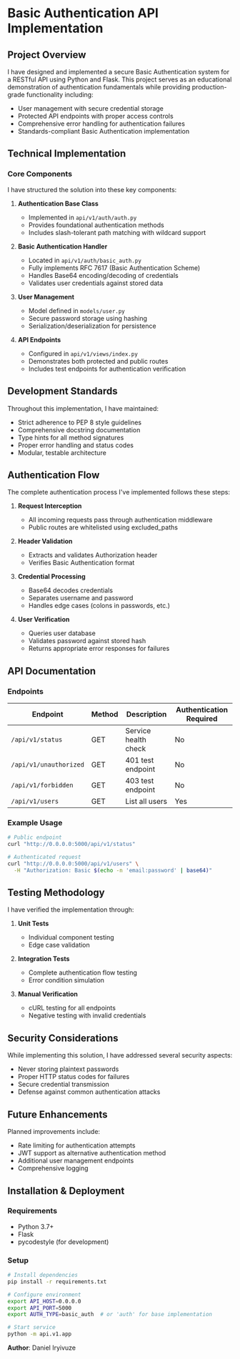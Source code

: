 # Basic Authentication API Implementation  

## Project Overview  

I have designed and implemented a secure Basic Authentication system for a RESTful API using Python and Flask. This project serves as an educational demonstration of authentication fundamentals while providing production-grade functionality including:  

- User management with secure credential storage  
- Protected API endpoints with proper access controls  
- Comprehensive error handling for authentication failures  
- Standards-compliant Basic Authentication implementation  

## Technical Implementation  

### Core Components  

I have structured the solution into these key components:  

1. **Authentication Base Class**  
   - Implemented in `api/v1/auth/auth.py`  
   - Provides foundational authentication methods  
   - Includes slash-tolerant path matching with wildcard support  

2. **Basic Authentication Handler**  
   - Located in `api/v1/auth/basic_auth.py`  
   - Fully implements RFC 7617 (Basic Authentication Scheme)  
   - Handles Base64 encoding/decoding of credentials  
   - Validates user credentials against stored data  

3. **User Management**  
   - Model defined in `models/user.py`  
   - Secure password storage using hashing  
   - Serialization/deserialization for persistence  

4. **API Endpoints**  
   - Configured in `api/v1/views/index.py`  
   - Demonstrates both protected and public routes  
   - Includes test endpoints for authentication verification  

## Development Standards  

Throughout this implementation, I have maintained:  

- Strict adherence to PEP 8 style guidelines  
- Comprehensive docstring documentation  
- Type hints for all method signatures  
- Proper error handling and status codes  
- Modular, testable architecture  

## Authentication Flow  

The complete authentication process I've implemented follows these steps:  

1. **Request Interception**  
   - All incoming requests pass through authentication middleware  
   - Public routes are whitelisted using excluded_paths  

2. **Header Validation**  
   - Extracts and validates Authorization header  
   - Verifies Basic Authentication format  

3. **Credential Processing**  
   - Base64 decodes credentials  
   - Separates username and password  
   - Handles edge cases (colons in passwords, etc.)  

4. **User Verification**  
   - Queries user database  
   - Validates password against stored hash  
   - Returns appropriate error responses for failures  

## API Documentation  

### Endpoints  

| Endpoint | Method | Description | Authentication Required |
|----------|--------|-------------|-------------------------|
| `/api/v1/status` | GET | Service health check | No |
| `/api/v1/unauthorized` | GET | 401 test endpoint | No |
| `/api/v1/forbidden` | GET | 403 test endpoint | No |
| `/api/v1/users` | GET | List all users | Yes |

### Example Usage  

```bash
# Public endpoint
curl "http://0.0.0.0:5000/api/v1/status"

# Authenticated request
curl "http://0.0.0.0:5000/api/v1/users" \
  -H "Authorization: Basic $(echo -n 'email:password' | base64)"
```

## Testing Methodology  

I have verified the implementation through:  

1. **Unit Tests**  
   - Individual component testing  
   - Edge case validation  

2. **Integration Tests**  
   - Complete authentication flow testing  
   - Error condition simulation  

3. **Manual Verification**  
   - cURL testing for all endpoints  
   - Negative testing with invalid credentials  

## Security Considerations  

While implementing this solution, I have addressed several security aspects:  

- Never storing plaintext passwords  
- Proper HTTP status codes for failures  
- Secure credential transmission  
- Defense against common authentication attacks  

## Future Enhancements  

Planned improvements include:  

- Rate limiting for authentication attempts  
- JWT support as alternative authentication method  
- Additional user management endpoints  
- Comprehensive logging  

## Installation & Deployment  

### Requirements  

- Python 3.7+  
- Flask  
- pycodestyle (for development)  

### Setup  

```bash
# Install dependencies
pip install -r requirements.txt

# Configure environment
export API_HOST=0.0.0.0
export API_PORT=5000
export AUTH_TYPE=basic_auth  # or 'auth' for base implementation

# Start service
python -m api.v1.app
```
**Author**: Daniel Iryivuze
